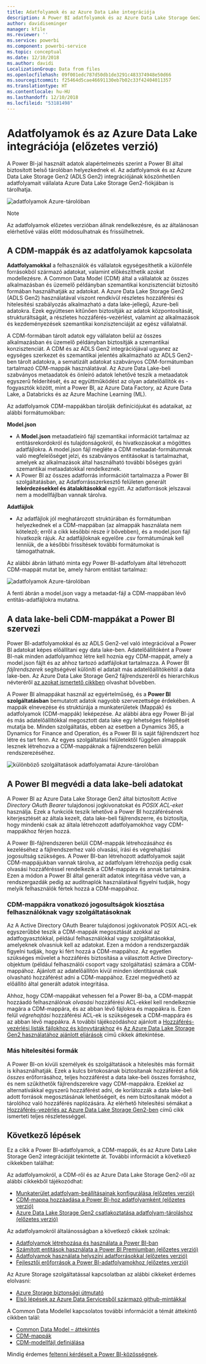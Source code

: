 ```yaml
---
title: Adatfolyamok és az Azure Data Lake integrációja
description: A Power BI adatfolyamok és az Azure Data Lake Storage Gen2 integrációjának áttekintése
author: davidiseminger
manager: kfile
ms.reviewer: ''
ms.service: powerbi
ms.component: powerbi-service
ms.topic: conceptual
ms.date: 12/10/2018
ms.author: davidi
LocalizationGroup: Data from files
ms.openlocfilehash: 09f001edc787d50db1de3291c483374948e50d66
ms.sourcegitcommit: f25464d5cae46691130eb7b02c33f42404011357
ms.translationtype: HT
ms.contentlocale: hu-HU
ms.lasthandoff: 12/10/2018
ms.locfileid: "53181498"
---
```

# <a name="dataflows-and-azure-data-lake-integration-preview"></a>Adatfolyamok és az Azure Data Lake integrációja (előzetes verzió)

A Power BI-jal használt adatok alapértelmezés szerint a Power BI által biztosított belső tárolóban helyezkednek el. Az adatfolyamok és az Azure Data Lake Storage Gen2 (ADLS Gen2) integrációjának köszönhetően adatfolyamait vállalata Azure Data Lake Storage Gen2-fiókjában is tárolhatja. 

![adatfolyamok Azure-tárolóban](media/service-dataflows-azure-data-lake-integration/dataflows-azure-integration_01.jpg)

> [!NOTE]
> Az adatfolyamok előzetes verzióban állnak rendelkezésre, és az általánosan elérhetővé válás előtt módosulhatnak és frissülhetnek.

## <a name="how-cdm-folders-relate-to-dataflows"></a>A CDM-mappák és az adatfolyamok kapcsolata

**Adatfolyamokkal** a felhasználók és vállalatok egységesíthetik a különféle forrásokból származó adatokat, valamint előkészíthetik azokat modellezésre. A Common Data Model (CDM) által a vállalatok az összes alkalmazásban és üzemelő példányban szemantikai konzisztenciát biztosító formában használhatják az adatokat. A Azure Data Lake Storage Gen2 (ADLS Gen2) használatával viszont rendkívül részletes hozzáférési és hitelesítési szabályozás alkalmazható a data lake-jellegű, Azure-beli adatokra. Ezek együttesen kitűnően biztosítják az adatok központosítását, strukturáltságát, a részletes hozzáférés-vezérlést, valamint az alkalmazások és kezdeményezések szemantikai konzisztenciáját az egész vállalatnál.

A CDM-formában tárolt adatok egy vállalaton belül az összes alkalmazásban és üzemelő példányban biztosítják a szemantikai konzisztenciát. A CDM és az ADLS Gen2 integrációjával ugyanez az egységes szerkezet és szemantikai jelentés alkalmazható az ADLS Gen2-ben tárolt adatokra, a sematizált adatokat szabványos CDM-formátumban tartalmazó CDM-mappák használatával. Az Azure Data Lake-beli szabványos metaadatok és önleíró adatok lehetővé teszik a metaadatok egyszerű felderítését, és az együttműködést az olyan adatelőállítók és -fogyasztók között, mint a Power BI, az Azure Data Factory, az Azure Data Lake, a Databricks és az Azure Machine Learning (ML). 

Az adatfolyamok CDM-mappákban tárolják definíciójukat és adataikat, az alábbi formátumokban:

**Model.json**
* A **Model.json** metaadatleíró fájl szemantikai információt tartalmaz az entitásrekordokról és tulajdonságokról, és hivatkozásokat a mögöttes adatfájlokra. A model.json fájl megléte a CDM metaadat-formátumnak való megfelelőséget jelzi, és szabványos entitásokat is tartalmazhat, amelyek az alkalmazások által használható további bőséges gyári szemantikai metaadatokkal rendelkeznek.
* A Power BI az összes adatforrás információit tartalmazza a Power BI szolgáltatásban, az Adatforrásszerkesztő felületen generált **lekérdezésekkel és átalakításokkal** együtt. Az adatforrások jelszavai nem a modellfájlban vannak tárolva.

**Adatfájlok**
* Az adatfájlok jól meghatározott struktúrában és formátumban helyezkednek el a CDM-mappában (az almappák használata nem kötelező; erről a cikk későbbi része ír bővebben), és a model.json fájl hivatkozik rájuk. Az adatfájloknak egyelőre .csv formátumúnak kell lenniük, de a későbbi frissítések további formátumokat is támogathatnak. 

Az alábbi ábrán látható minta egy Power BI-adatfolyam által létrehozott CDM-mappát mutat be, amely három entitást tartalmaz:

![adatfolyamok Azure-tárolóban](media/service-dataflows-azure-data-lake-integration/dataflows-azure-integration_01.jpg)

A fenti ábrán a model.json vagy a metaadat-fájl a CDM-mappában lévő entitás-adatfájlokra mutatna.

## <a name="power-bi-organizes-cdm-folders-in-the-data-lake"></a>A data lake-beli CDM-mappákat a Power BI szervezi

Power BI-adatfolyamokkal és az ADLS Gen2-vel való integrációval a Power BI adatokat képes előállítani egy data lake-ben. Adatelőállítóként a Power BI-nak minden adatfolyamhoz létre kell hoznia egy CDM-mappát, amely a model.json fájlt és az ahhoz tartozó adatfájlokat tartalmazza. A Power BI *fájlrendszerek* segítségével különíti el adatait más adatelőállítókéitól a data lake-ben. Az Azure Data Lake Storage Gen2 fájlrendszeréről és hierarchikus névteréről [az azokat ismertető cikkben](https://docs.microsoft.com/azure/storage/data-lake-storage/namespace) olvashat bővebben.

A Power BI almappákat használ az egyértelműség, és a **Power BI szolgáltatásban** bemutatott adatok nagyobb szervezettsége érdekében. A mappák elnevezése és struktúrája a munkaterületek (Mappák) és adatfolyamok (CDM-mappák) leképezése. Az alábbi ábra egy Power BI-jal és más adatelőállítókkal megosztott data lake egy lehetséges felépítését mutatja be. Minden szolgáltatás, ebben az esetben a Dynamics 365, a Dynamics for Finance and Operation, és a Power BI is saját fájlrendszert hoz létre és tart fenn. Az egyes szolgáltatási felületektől függően almappák lesznek létrehozva a CDM-mappáknak a fájlrendszeren belüli rendszerezéséhez. 

![különböző szolgáltatások adatfolyamatai Azure-tárolóban](media/service-dataflows-azure-data-lake-integration/dataflows-azure-integration_02.jpg)

## <a name="power-bi-protects-data-in-the-data-lake"></a>A Power BI megvédi a data lake-beli adatokat

A Power BI az Azure Data Lake Storage Gen2 által biztosított *Active Directory OAuth Bearer* tulajdonosi jogkivonatokat és *POSIX ACL-eket* használja. Ezek a funkciók teszik lehetővé a Power BI hozzáférésének kiterjesztését az általa kezelt, data lake-beli fájlrendszerre, és biztosítja, hogy mindenki csak az általa létrehozott adatfolyamokhoz vagy CDM-mappákhoz férjen hozzá. 

A Power BI-fájlrendszeren belüli CDM-mappák létrehozásához és kezeléséhez a fájlrendszerhez való olvasási, írási és végrehajtási jogosultság szükséges. A Power BI-ban létrehozott adatfolyamok saját CDM-mappájukban vannak tárolva, az adatfolyam létrehozója pedig csak olvasási hozzáféréssel rendelkezik a CDM-mappára és annak tartalmára. Ezen a módon a Power BI által generált adatok integritása védve van, a rendszergazdák pedig az auditnaplók használatával figyelni tudják, hogy melyik felhasználók fértek hozzá a CDM-mappához. 

### <a name="authorizing-users-or-services-for-cdm-folders"></a>CDM-mappákra vonatkozó jogosultságok kiosztása felhasználóknak vagy szolgáltatásoknak

Az A Active Directory OAuth Bearer tulajdonosi jogkivonatok POSIX ACL-ek egyszerűbbé teszik a CDM-mappák megosztását azokkal az adatfogyasztókkal, például felhasználókkal vagy szolgáltatásokkal, amelyeknek olvasniuk kell az adatokat. Ezen a módon a rendszergazdák figyelni tudják, hogy ki fért hozzá a CDM-mappához. Az egyetlen szükséges művelet a hozzáférés biztosítása a választott Active Directory-objektum (például felhasználói csoport vagy szolgáltatás) számára a CDM-mappához. Ajánlott az adatelőállítón kívül minden identitásnak csak olvasható hozzáférést adni a CDM-mappához. Ezzel megvédhető az előállító által generált adatok integritása.

Ahhoz, hogy CDM-mappákat vehessen fel a Power BI-ba, a CDM-mappát hozzáadó felhasználónak *olvasási* hozzáférési ACL-ekkel kell rendelkeznie magára a CDM-mappára, és az abban lévő fájlokra és mappákra is. Ezen felül *végrehajtási* hozzáférési ACL-ek is szükségesek a CDM-mappára és az abban lévő mappákra. A további tájékozódáshoz ajánlott a [Hozzáférés-vezérlési listák fájlokhoz és könyvtárakhoz](https://docs.microsoft.com/azure/storage/blobs/data-lake-storage-access-control#access-control-lists-on-files-and-directories) és [Az Azure Data Lake Storage Gen2 használatához ajánlott eljárások](https://docs.microsoft.com/azure/storage/blobs/data-lake-storage-best-practices) című cikkek áttekintése.


### <a name="alternative-forms-of-authorization"></a>Más hitelesítési formák

A Power BI-on kívüli személyek és szolgáltatások a hitelesítés más formáit is kihasználhatják. Ezek a kulcs birtokosának biztosítanak hozzáférést a fiók *összes* erőforrásához, teljes hozzáférést a data lake-beli összes forráshoz, és nem szűkíthetők fájlrendszerekre vagy CDM-mappákra. Ezekkel az alternatívákkal egyszerű hozzáférést adni, de korlátozzák a data lake-beli adott források megosztásának lehetőségeit, és nem biztosítanak módot a tárolóhoz való hozzáférés naplózására. Az elérhető hitelesítési sémákat a [Hozzáférés-vezérlés az Azure Data Lake Storage Gen2-ben](https://docs.microsoft.com/azure/storage/blobs/data-lake-storage-access-control
) című cikk ismerteti teljes részletességgel.


## <a name="next-steps"></a>Következő lépések

Ez a cikk a Power BI-adatfolyamok, a CDM-mappák, és az Azure Data Lake Storage Gen2 integrációját tekintette át. További információt a következő cikkekben találhat:

Az adatfolyamokról, a CDM-ről és az Azure Data Lake Storage Gen2-ről az alábbi cikkekből tájékozódhat:

* [Munkaterület adatfolyam-beállításainak konfigurálása (előzetes verzió)](service-dataflows-configure-workspace-storage-settings.md)
* [CDM-mappa hozzáadása a Power BI-hoz adatfolyamként (előzetes verzió)](service-dataflows-add-cdm-folder.md)
* [Azure Data Lake Storage Gen2 csatlakoztatása adatfolyam-tároláshoz (előzetes verzió)](service-dataflows-connect-azure-data-lake-storage-gen2.md)

Az adatfolyamokról általánosságban a következő cikkek szólnak:

* [Adatfolyamok létrehozása és használata a Power BI-ban](service-dataflows-create-use.md)
* [Számított entitások használata a Power BI Premiumban (előzetes verzió)](service-dataflows-computed-entities-premium.md)
* [Adatfolyamok használata helyszíni adatforrásokkal (előzetes verzió)](service-dataflows-on-premises-gateways.md)
* [Fejlesztői erőforrások a Power BI-adatfolyamokhoz (előzetes verzió)](service-dataflows-developer-resources.md)

Az Azure Storage szolgáltatással kapcsolatban az alábbi cikkeket érdemes elolvasni:
* [Azure Storage biztonsági útmutató](https://docs.microsoft.com/azure/storage/common/storage-security-guide)
* [Első lépések az Azure Data Servicesből származó github-mintákkal](https://aka.ms/cdmadstutorial)

A Common Data Modellel kapcsolatos további információt a témát áttekintő cikkben talál:
* [Common Data Model – áttekintés](https://docs.microsoft.com/powerapps/common-data-model/overview)
* [CDM-mappák](https://go.microsoft.com/fwlink/?linkid=2045304)
* [CDM-modellfájl definiálása](https://go.microsoft.com/fwlink/?linkid=2045521)

Mindig érdemes [feltenni kérdéseit a Power BI-közösségnek](http://community.powerbi.com/).
